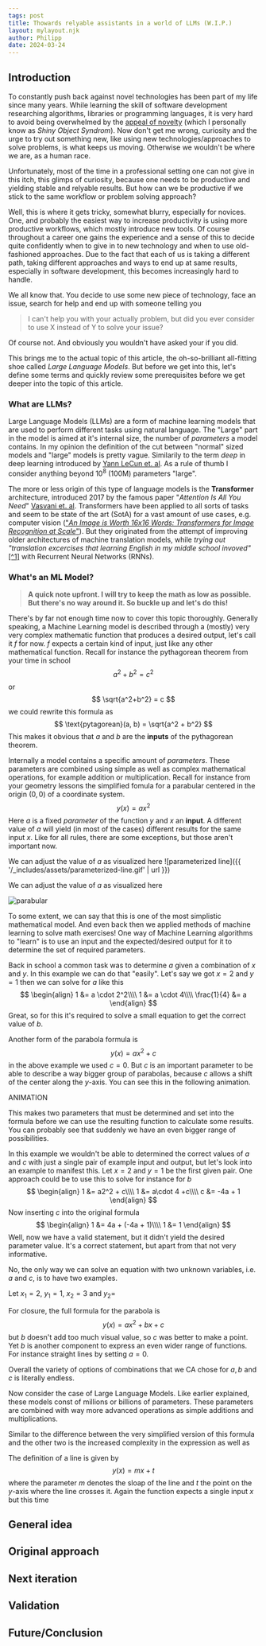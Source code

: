 ```yaml
---
tags: post
title: Thowards relyable assistants in a world of LLMs (W.I.P.)
layout: mylayout.njk
author: Philipp
date: 2024-03-24
---
```


## Introduction
To constantly push back against novel technologies has been part of my life since many years.
While learning the skill of software development researching algorithms, libraries or programming languages, 
it is very hard to avoid being overwhelmed by the [appeal of novelty](https://en.wikipedia.org/wiki/Appeal_to_novelty) (which I personally know as _Shiny Object Syndrom_).
Now don't get me wrong, curiosity and the urge to try out something new, like using new technologies/approaches to solve problems, is what keeps us moving.
Otherwise we wouldn't be where we are, as a human race.

Unfortunately, most of the time in a professional setting one can not give in this itch, this glimps of curiosity, because one needs to be productive and yielding stable and relyable results.
But how can we be productive if we stick to the same workflow or problem solving approach?

Well, this is where it gets tricky, somewhat blurry, especially for novices.
One, and probably the easiest way to increase productivity is using more productive workflows, which mostly introduce new tools.
Of course throughout a career one gains the experience and a sense of this to decide quite confidently when to give in to new technology and when to use old-fashioned approaches.
Due to the fact that each of us is taking a different path, taking different approaches and ways to end up at same results, especially in software development, this becomes increasingly hard to handle.

We all know that. You decide to use some new piece of technology, face an issue, search for help and end up with someone telling you

> I can't help you with your actually problem, but did you ever consider to use X instead of Y to solve your issue?

Of course not. And obviously you wouldn't have asked your if you did.

This brings me to the actual topic of this article, the oh-so-brilliant all-fitting shoe called _Large Language Models_.
But before we get into this, let's define some terms and quickly review some prerequisites before we get deeper into the topic of this article.

### What are LLMs?
Large Language Models (LLMs) are a form of machine learning models that are used to perform different tasks using natural language.
The "Large" part in the model is aimed at it's internal size, the number of _parameters_ a model contains.
In my opinion the definition of the cut between "normal" sized models and "large" models is pretty vague.
Similarily to the term _deep_ in deep learning introduced by [Yann LeCun et. al](https://doi.org/10.1038/nature14539).
As a rule of thumb I consider anything beyond $10^8$ (100M) parameters "large".

The more or less origin of this type of language models is the **Transformer** architecture, introduced 2017 by the famous paper "_Attention Is All You Need_" [Vasvani et. al](https://arxiv.org/abs/1706.03762).
Transformers have been applied to all sorts of tasks and seem to be state of the art (SotA) for a vast amount of use cases, e.g. computer vision (["_An Image is Worth 16x16 Words: Transformers for Image Recognition at Scale_"](https://arxiv.org/abs/2010.11929)).
But they originated from the attempt of improving older architectures of machine translation models, while _trying out "translation excercises that learning English in my middle school invoved"_[[^1]](https://www.youtube.com/watch?v=XfpMkf4rD6E&t=1116s) with Recurrent Neural Networks (RNNs).

### What's an ML Model?
> **A quick note upfront. I will try to keep the math as low as possible. But there's no way around it. So buckle up and let's do this!**



There's by far not enough time now to cover this topic thoroughly.
Generally speaking, a Machine Learning model is described through a (mostly) very very complex mathematic function that produces a desired output, let's call it $f$ for now.
$f$ expects a certain kind of input, just like any other mathematical function.
Recall for instance the pythagorean theorem from your time in school
$$
a^2 + b^2 = c^2
$$
or
$$
\sqrt{a^2+b^2} = c
$$
we could rewrite this formula as
$$
\text{pytagorean}(a, b) = \sqrt{a^2 + b^2}
$$
This makes it obvious that $a$ and $b$ are the **inputs** of the pythagorean theorem.

Internally a model contains a specific amount of _parameters_.
These parameters are combined using simple as well as complex mathematical operations, for example addition or multiplication.
Recall for instance from your geometry lessons the simplified fomula for a parabular centered in the origin $(0, 0)$ of a coordinate system.
$$
y(x) = a x^2
$$
Here $a$ is a fixed _parameter_ of the function $y$ and $x$ an **input**.
A different value of $a$ will yield (in most of the cases) different results for the same input $x$.
Like for all rules, there are some exceptions, but those aren't important now.

We can adjust the value of $a$ as visualized here
![parameterized line]({{ '/_includes/assets/parameterized-line.gif' | url }})

We can adjust the value of $a$ as visualized here

![parabular](https://upload.wikimedia.org/wikipedia/commons/4/4f/Concavity_of_a_parabola.gif)

To some extent, we can say that this is one of the most simplistic mathematical model.
And even back then we applied methods of machine learning to solve math exercises!
One way of Machine Learning algorithms to "learn" is to use an input and the expected/desired output for it to determine the set of required parameters.


Back in school a common task was to determine $a$ given a combination of $x$ and $y$.
In this example we can do that "easily".
Let's say we got $x= 2$ and $y=1$ then we can solve for $a$ like this
$$
\begin{align}
1 &= a \cdot 2^2\\\\
1 &= a \cdot 4\\\\
\frac{1}{4} &= a
\end{align}
$$
Great, so for this it's required to solve a small equation to get the correct value of $b$.


Another form of the parabola formula is
$$
y(x) = ax^2 + c
$$
in the above example we used $c=0$.
But $c$ is an important parameter to be able to describe a way bigger group of parabolas, because $c$ allows a shift of the center along the $y$-axis.
You can see this in the following animation.

ANIMATION 

This makes two parameters that must be determined and set into the formula before we can use the resulting function to calculate some results.
You can probably see that suddenly we have an even bigger range of possibilities.

In this example we wouldn't be able to determined the correct values of $a$ and $c$ with just a single pair of example input and output, but let's look into an example to manifest this.
Let $x=2$ and $y=1$ be the first given pair.
One approach could be to use this to solve for instance for $b$
$$
\begin{align}
1 &= a2^2 + c\\\\
1 &= a\cdot 4 +c\\\\
c &= -4a + 1
\end{align}
$$
Now inserting $c$ into the original formula
$$
\begin{align}
1 &= 4a + (-4a + 1)\\\\
1 &= 1
\end{align}
$$
Well, now we have a valid statement, but it didn't yield the desired parameter value. 
It's a correct statement, but apart from that not very informative.

No, the only way we can solve an equation with two unknown variables, i.e. $a$ and $c$, is to have two examples.

Let $x_1=2$, $y_1= 1$, $x_2=3$ and $y_2=$

For closure, the full formula for the parabola is
$$
y(x) = ax^2 + bx +c
$$
but $b$ doesn't add too much visual value, so $c$ was better to make a point.
Yet $b$ is another component to express an even wider range of functions.
For instance straight lines by setting $a=0$.

Overall the variety of options of combinations that we CA chose for $a,b$ and $c$ is literally endless.

Now consider the case of Large Language Models.
Like earlier explained, these models const of millions or billions of parameters. These parameters are combined with way more advanced operations as simple additions and multiplications.


Similar to the difference between the very simplified version of this formula and the other two is the increased complexity in the expression as well as 

The definition of a line is given by
$$
y(x) = mx + t
$$
where the parameter $m$ denotes the sloap of the line and $t$ the point on the $y$-axis where the line crosses it.
Again the function expects a single input $x$ but this time

## General idea

## Original approach

## Next iteration

## Validation

## Future/Conclusion
